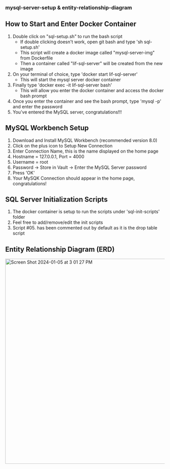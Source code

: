 ### mysql-server-setup & entity-relationship-diagram

## How to Start and Enter Docker Container

1. Double click on "sql-setup.sh" to run the bash script
   - If double clicking doesn't work, open git bash and type 'sh sql-setup.sh'
   - This script will create a docker image called "mysql-server-img" from Dockerfile
   - Then a container called "lif-sql-server" will be created from the new image
2. On your terminal of choice, type 'docker start lif-sql-server'
   - This will start the mysql server docker container
3. Finally type 'docker exec -it lif-sql-server bash'
   - This will allow you enter the docker container and access the docker bash prompt
4. Once you enter the container and see the bash prompt, type 'mysql -p' and enter the password
5. You've entered the MySQL server, congratulations!!!

## MySQL Workbench Setup

1. Download and Install MySQL Workbench (recommended version 8.0)
2. Click on the plus icon to Setup New Connection
3. Enter Connection Name, this is the name displayed on the home page
4. Hostname = 127.0.0.1, Port = 4000
5. Username = root
6. Password -> Store in Vault -> Enter the MySQL Server password
7. Press 'OK'
8. Your MySQK Connection should appear in the home page, congratulations!

## SQL Server Initialization Scripts

1. The docker container is setup to run the scripts under 'sql-init-scripts' folder
2. Feel free to add/remove/edit the init scripts
3. Script #05. has been commented out by default as it is the drop table script

## Entity Relationship Diagram (ERD)
<img width="645" alt="Screen Shot 2024-01-05 at 3 01 27 PM" src="https://github.com/quanghuyle3/LetItFly/assets/65510865/01833be2-3267-4e0b-8aed-81b1cfc21323">

